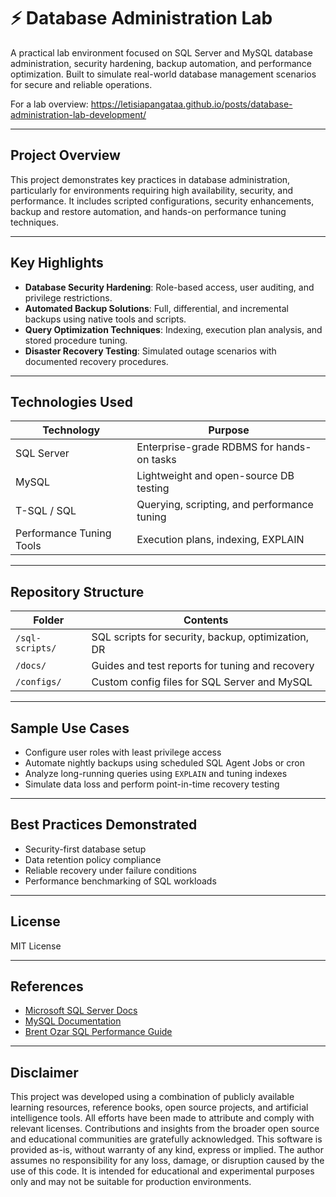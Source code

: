﻿# ⚡ Database Administration Lab

A practical lab environment focused on SQL Server and MySQL database administration, security hardening, backup automation, and performance optimization. Built to simulate real-world database management scenarios for secure and reliable operations.

For a lab overview: https://letisiapangataa.github.io/posts/database-administration-lab-development/

---

## Project Overview

This project demonstrates key practices in database administration, particularly for environments requiring high availability, security, and performance. It includes scripted configurations, security enhancements, backup and restore automation, and hands-on performance tuning techniques.

---

## Key Highlights

- **Database Security Hardening**: Role-based access, user auditing, and privilege restrictions.
- **Automated Backup Solutions**: Full, differential, and incremental backups using native tools and scripts.
- **Query Optimization Techniques**: Indexing, execution plan analysis, and stored procedure tuning.
- **Disaster Recovery Testing**: Simulated outage scenarios with documented recovery procedures.

---

## Technologies Used

| Technology     | Purpose                                  |
|----------------|-------------------------------------------|
| SQL Server      | Enterprise-grade RDBMS for hands-on tasks |
| MySQL           | Lightweight and open-source DB testing    |
| T-SQL / SQL     | Querying, scripting, and performance tuning|
| Performance Tuning Tools | Execution plans, indexing, EXPLAIN |

---

## Repository Structure

| Folder         | Contents                                              |
|----------------|-------------------------------------------------------|
| `/sql-scripts/`| SQL scripts for security, backup, optimization, DR    |
| `/docs/`       | Guides and test reports for tuning and recovery       |
| `/configs/`    | Custom config files for SQL Server and MySQL          |

---

## Sample Use Cases

- Configure user roles with least privilege access  
- Automate nightly backups using scheduled SQL Agent Jobs or cron  
- Analyze long-running queries using `EXPLAIN` and tuning indexes  
- Simulate data loss and perform point-in-time recovery testing  

---

## Best Practices Demonstrated

- Security-first database setup  
- Data retention policy compliance  
- Reliable recovery under failure conditions  
- Performance benchmarking of SQL workloads  

---

## License

MIT License

---

## References

- [Microsoft SQL Server Docs](https://learn.microsoft.com/sql/)
- [MySQL Documentation](https://dev.mysql.com/doc/)
- [Brent Ozar SQL Performance Guide](https://www.brentozar.com/)

---

## Disclaimer

This project was developed using a combination of publicly available learning resources, reference books, open source projects, and artificial intelligence tools. All efforts have been made to attribute and comply with relevant licenses. Contributions and insights from the broader open source and educational communities are gratefully acknowledged. This software is provided as-is, without warranty of any kind, express or implied. The author assumes no responsibility for any loss, damage, or disruption caused by the use of this code. It is intended for educational and experimental purposes only and may not be suitable for production environments.




